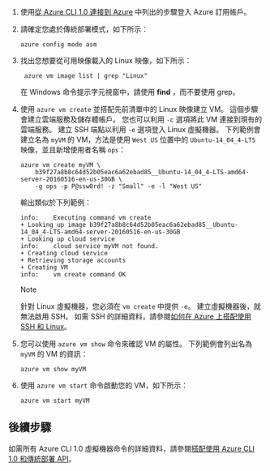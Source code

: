 
1. 使用[從 Azure CLI 1.0 連接到 Azure](../articles/xplat-cli-connect.md) 中列出的步驟登入 Azure 訂用帳戶。

2. 請確定您處於傳統部署模式，如下所示：

    ```azurecli
    azure config mode asm
    ```

3. 找出您想要從可用映像載入的 Linux 映像，如下所示：

   ```azurecli   
    azure vm image list | grep "Linux"
    ```
   
    在 Windows 命令提示字元視窗中，請使用 **find** ，而不要使用 grep。
   
4. 使用 `azure vm create` 並搭配先前清單中的 Linux 映像建立 VM。 這個步驟會建立雲端服務及儲存體帳戶。 您也可以利用 `-c` 選項將此 VM 連接到現有的雲端服務。 建立 SSH 端點以利用 `-e` 選項登入 Linux 虛擬機器。 下列範例會建立名為 `myVM` 的 VM，方法是使用 `West US` 位置中的 `Ubuntu-14_04_4-LTS` 映像，並且新增使用者名稱 `ops`：
   
    ```azurecli
    azure vm create myVM \
        b39f27a8b8c64d52b05eac6a62ebad85__Ubuntu-14_04_4-LTS-amd64-server-20160516-en-us-30GB \
        -g ops -p P@ssw0rd! -z "Small" -e -l "West US"
    ```

    輸出類似於下列範例：

    ```azurecli
    info:    Executing command vm create
    + Looking up image b39f27a8b8c64d52b05eac6a62ebad85__Ubuntu-14_04_4-LTS-amd64-server-20160516-en-us-30GB
    + Looking up cloud service
    info:    cloud service myVM not found.
    + Creating cloud service
    + Retrieving storage accounts
    + Creating VM
    info:    vm create command OK
    ```
   
   > [!NOTE]
   > 針對 Linux 虛擬機器，您必須在 `vm create` 中提供 `-e`。 建立虛擬機器後，就無法啟用 SSH。 如需 SSH 的詳細資料，請參閱[如何在 Azure 上搭配使用 SSH 和 Linux](../articles/virtual-machines/linux/mac-create-ssh-keys.md?toc=%2fazure%2fvirtual-machines%2flinux%2ftoc.json)。

5. 您可以使用 `azure vm show` 命令來確認 VM 的屬性。 下列範例會列出名為 `myVM` 的 VM 的資訊：

    ```azurecli   
    azure vm show myVM
    ```

6. 使用 `azure vm start` 命令啟動您的 VM，如下所示：

    ```azurecli
    azure vm start myVM
    ```

## <a name="next-steps"></a>後續步驟
如需所有 Azure CLI 1.0 虛擬機器命令的詳細資料，請參閱[搭配使用 Azure CLI 1.0 和傳統部署 API](https://docs.microsoft.com/cli/azure/get-started-with-az-cli2)。

